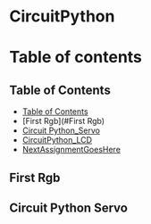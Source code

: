 # CircuitPython
Table of contents
=================
## Table of Contents
* [Table of Contents](#TableOfContents)
* [First Rgb](#First Rgb)
* [Circuit Python_Servo](#CircuitPythonServo)
* [CircuitPython_LCD](#CircuitPython_LCD)
* [NextAssignmentGoesHere](#NextAssignment)

## First Rgb


## Circuit Python Servo
